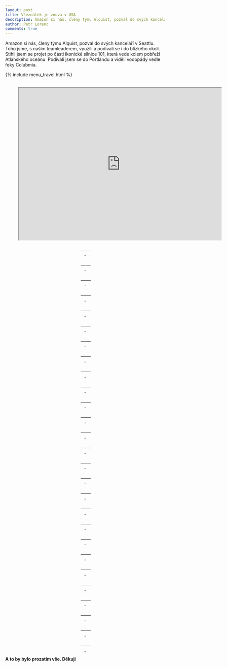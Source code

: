 ```yaml
---
layout: post
title: Všeználek je znova v USA
description: Amazon si nás, členy týmu Alquist, pozval do svých kanceláří v Seattlu. Toho jsme, s naším teamleaderem, využili a podivali se i do blízkého okolí. Stihli jsem se projet po části ikonické silnice 101, která vede kolem pobřeží Atlanského oceánu. Podivali jsem se do Portlandu a viděli vodopády vedle řeky Colubmia.
author: Petr Lorenc
comments: true
---
```


Amazon si nás, členy týmu Alquist, pozval do svých kanceláří v Seattlu. Toho jsme, s naším teamleaderem, využili a podivali se i do blízkého okolí. Stihli jsem se projet po části ikonické silnice 101, která vede kolem pobřeží Atlanského oceánu. Podivali jsem se do Portlandu a viděli vodopády vedle řeky Colubmia.

{% include menu_travel.html %}

<figure class="map" align="middle">
 <iframe src="https://www.google.com/maps/d/u/0/embed?mid=1TBP25SR2pKAa86rZexGVNib8kgUnIQUU" width="640" height="480"></iframe>
</figure>


<figure class="image" align="middle">
 <a href="{{ site.baseurl }}/images/seattle2019/01.jpg" data-lightbox="" data-title="" data-lightbox="roadtrip">
   <img src="{{ site.baseurl }}/images/seattle2019/01.jpg" alt="" title=""/>
   <figcaption></figcaption>
 </a>
</figure>

<figure class="image" align="middle">
 <a href="{{ site.baseurl }}/images/seattle2019/02.jpg" data-lightbox="" data-title="" data-lightbox="roadtrip">
   <img src="{{ site.baseurl }}/images/seattle2019/02.jpg" alt="" title=""/>
   <figcaption></figcaption>
 </a>
</figure>

<figure class="image" align="middle">
 <a href="{{ site.baseurl }}/images/seattle2019/03.jpg" data-lightbox="" data-title="" data-lightbox="roadtrip">
   <img src="{{ site.baseurl }}/images/seattle2019/03.jpg" alt="" title=""/>
   <figcaption></figcaption>
 </a>
</figure>

<figure class="image" align="middle">
 <a href="{{ site.baseurl }}/images/seattle2019/04.jpg" data-lightbox="" data-title="" data-lightbox="roadtrip">
   <img src="{{ site.baseurl }}/images/seattle2019/04.jpg" alt="" title=""/>
   <figcaption></figcaption>
 </a>
</figure>

<figure class="image" align="middle">
 <a href="{{ site.baseurl }}/images/seattle2019/05.jpg" data-lightbox="" data-title="" data-lightbox="roadtrip">
   <img src="{{ site.baseurl }}/images/seattle2019/05.jpg" alt="" title=""/>
   <figcaption></figcaption>
 </a>
</figure>

<figure class="image" align="middle">
 <a href="{{ site.baseurl }}/images/seattle2019/06.jpg" data-lightbox="" data-title="" data-lightbox="roadtrip">
   <img src="{{ site.baseurl }}/images/seattle2019/06.jpg" alt="" title=""/>
   <figcaption></figcaption>
 </a>
</figure>

<figure class="image" align="middle">
 <a href="{{ site.baseurl }}/images/seattle2019/07.jpg" data-lightbox="" data-title="" data-lightbox="roadtrip">
   <img src="{{ site.baseurl }}/images/seattle2019/07.jpg" alt="" title=""/>
   <figcaption></figcaption>
 </a>
</figure>

<figure class="image" align="middle">
 <a href="{{ site.baseurl }}/images/seattle2019/08.jpg" data-lightbox="" data-title="" data-lightbox="roadtrip">
   <img src="{{ site.baseurl }}/images/seattle2019/08.jpg" alt="" title=""/>
   <figcaption></figcaption>
 </a>
</figure>

<figure class="image" align="middle">
 <a href="{{ site.baseurl }}/images/seattle2019/09.jpg" data-lightbox="" data-title="" data-lightbox="roadtrip">
   <img src="{{ site.baseurl }}/images/seattle2019/09.jpg" alt="" title=""/>
   <figcaption></figcaption>
 </a>
</figure>

<figure class="image" align="middle">
 <a href="{{ site.baseurl }}/images/seattle2019/10.jpg" data-lightbox="" data-title="" data-lightbox="roadtrip">
   <img src="{{ site.baseurl }}/images/seattle2019/10.jpg" alt="" title=""/>
   <figcaption></figcaption>
 </a>
</figure>

<figure class="image" align="middle">
 <a href="{{ site.baseurl }}/images/seattle2019/11.jpg" data-lightbox="" data-title="" data-lightbox="roadtrip">
   <img src="{{ site.baseurl }}/images/seattle2019/11.jpg" alt="" title=""/>
   <figcaption></figcaption>
 </a>
</figure>

<figure class="image" align="middle">
 <a href="{{ site.baseurl }}/images/seattle2019/12.jpg" data-lightbox="" data-title="" data-lightbox="roadtrip">
   <img src="{{ site.baseurl }}/images/seattle2019/12.jpg" alt="" title=""/>
   <figcaption></figcaption>
 </a>
</figure>

<figure class="image" align="middle">
 <a href="{{ site.baseurl }}/images/seattle2019/13.jpg" data-lightbox="" data-title="" data-lightbox="roadtrip">
   <img src="{{ site.baseurl }}/images/seattle2019/13.jpg" alt="" title=""/>
   <figcaption></figcaption>
 </a>
</figure>

<figure class="image" align="middle">
 <a href="{{ site.baseurl }}/images/seattle2019/14.jpg" data-lightbox="" data-title="" data-lightbox="roadtrip">
   <img src="{{ site.baseurl }}/images/seattle2019/14.jpg" alt="" title=""/>
   <figcaption></figcaption>
 </a>
</figure>

<figure class="image" align="middle">
 <a href="{{ site.baseurl }}/images/seattle2019/15.jpg" data-lightbox="" data-title="" data-lightbox="roadtrip">
   <img src="{{ site.baseurl }}/images/seattle2019/15.jpg" alt="" title=""/>
   <figcaption></figcaption>
 </a>
</figure>

<figure class="image" align="middle">
 <a href="{{ site.baseurl }}/images/seattle2019/16.jpg" data-lightbox="" data-title="" data-lightbox="roadtrip">
   <img src="{{ site.baseurl }}/images/seattle2019/16.jpg" alt="" title=""/>
   <figcaption></figcaption>
 </a>
</figure>

<figure class="image" align="middle">
 <a href="{{ site.baseurl }}/images/seattle2019/17.jpg" data-lightbox="" data-title="" data-lightbox="roadtrip">
   <img src="{{ site.baseurl }}/images/seattle2019/17.jpg" alt="" title=""/>
   <figcaption></figcaption>
 </a>
</figure>

<figure class="image" align="middle">
 <a href="{{ site.baseurl }}/images/seattle2019/18.jpg" data-lightbox="" data-title="" data-lightbox="roadtrip">
   <img src="{{ site.baseurl }}/images/seattle2019/18.jpg" alt="" title=""/>
   <figcaption></figcaption>
 </a>
</figure>

<figure class="image" align="middle">
 <a href="{{ site.baseurl }}/images/seattle2019/19.jpg" data-lightbox="" data-title="" data-lightbox="roadtrip">
   <img src="{{ site.baseurl }}/images/seattle2019/19.jpg" alt="" title=""/>
   <figcaption></figcaption>
 </a>
</figure>


<figure class="image" align="middle">
 <a href="{{ site.baseurl }}/images/seattle2019/20.jpg" data-lightbox="" data-title="" data-lightbox="roadtrip">
   <img src="{{ site.baseurl }}/images/seattle2019/20.jpg" alt="" title=""/>
   <figcaption></figcaption>
 </a>
</figure>

<figure class="image" align="middle">
 <a href="{{ site.baseurl }}/images/seattle2019/21.jpg" data-lightbox="" data-title="" data-lightbox="roadtrip">
   <img src="{{ site.baseurl }}/images/seattle2019/21.jpg" alt="" title=""/>
   <figcaption></figcaption>
 </a>
</figure>


<figure class="image" align="middle">
 <a href="{{ site.baseurl }}/images/seattle2019/22.jpg" data-lightbox="" data-title="" data-lightbox="roadtrip">
   <img src="{{ site.baseurl }}/images/seattle2019/22.jpg" alt="" title=""/>
   <figcaption></figcaption>
 </a>
</figure>


<figure class="image" align="middle">
 <a href="{{ site.baseurl }}/images/seattle2019/23.jpg" data-lightbox="" data-title="" data-lightbox="roadtrip">
   <img src="{{ site.baseurl }}/images/seattle2019/23.jpg" alt="" title=""/>
   <figcaption></figcaption>
 </a>
</figure>


<figure class="image" align="middle">
 <a href="{{ site.baseurl }}/images/seattle2019/24.jpg" data-lightbox="" data-title="" data-lightbox="roadtrip">
   <img src="{{ site.baseurl }}/images/seattle2019/24.jpg" alt="" title=""/>
   <figcaption></figcaption>
 </a>
</figure>


<figure class="image" align="middle">
 <a href="{{ site.baseurl }}/images/seattle2019/25.jpg" data-lightbox="" data-title="" data-lightbox="roadtrip">
   <img src="{{ site.baseurl }}/images/seattle2019/25.jpg" alt="" title=""/>
   <figcaption></figcaption>
 </a>
</figure>

<figure class="image" align="middle">
 <a href="{{ site.baseurl }}/images/seattle2019/26.jpg" data-lightbox="" data-title="" data-lightbox="roadtrip">
   <img src="{{ site.baseurl }}/images/seattle2019/26.jpg" alt="" title=""/>
   <figcaption></figcaption>
 </a>
</figure>

<figure class="image" align="middle">
 <a href="{{ site.baseurl }}/images/seattle2019/27.jpg" data-lightbox="" data-title="" data-lightbox="roadtrip">
   <img src="{{ site.baseurl }}/images/seattle2019/27.jpg" alt="" title=""/>
   <figcaption></figcaption>
 </a>
</figure>


**A to by bylo prozatím vše. Děkuji**






